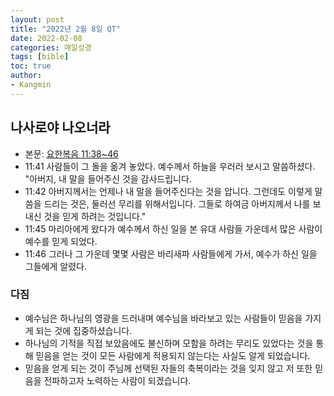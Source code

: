 ```yaml
---
layout: post
title: "2022년 2월 8일 QT"
date: 2022-02-08
categories: 매일성경
tags: [bible]
toc: true
author:
- Kangmin
---
```


## 나사로야 나오너라
- 본문: [요한복음 11:38~46](https://www.bskorea.or.kr/bible/korbibReadpage.php?version=SAENEW&book=jhn&chap=11&sec=38&cVersion=&fontSize=15px&fontWeight=normal#focus)
- 11:41 사람들이 그 돌을 옮겨 놓았다. 예수께서 하늘을 우러러 보시고 말씀하셨다. "아버지, 내 말을 들어주신 것을 감사드립니다.
- 11:42 아버지께서는 언제나 내 말을 들어주신다는 것을 압니다. 그런데도 이렇게 말씀을 드리는 것은, 둘러선 무리를 위해서입니다. 그들로 하여금 아버지께서 나를 보내신 것을 믿게 하려는 것입니다."
- 11:45 마리아에게 왔다가 예수께서 하신 일을 본 유대 사람들 가운데서 많은 사람이 예수를 믿게 되었다.
- 11:46 그러나 그 가운데 몇몇 사람은 바리새파 사람들에게 가서, 예수가 하신 일을 그들에게 알렸다.

### 다짐
- 예수님은 하나님의 영광을 드러내며 예수님을 바라보고 있는 사람들이 믿음을 가지게 되는 것에 집중하셨습니다.
- 하나님의 기적을 직접 보았음에도 불신하며 모함을 하려는 무리도 있었다는 것을 통해 믿음을 얻는 것이 모든 사람에게 적용되지 않는다는 사실도 알게 되었습니다.
- 믿음을 얻게 되는 것이 주님께 선택된 자들의 축복이라는 것을 잊지 않고 저 또한 믿음을 전파하고자 노력하는 사람이 되겠습니다.

